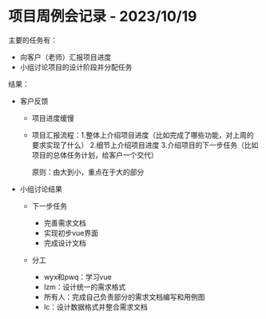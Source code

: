 # 项目周例会记录 - 2023/10/19

主要的任务有：

- 向客户（老师）汇报项目进度
- 小组讨论项目的设计阶段并分配任务

结果：

- 客户反馈

  - 项目进度缓慢

  - 项目汇报流程：1.整体上介绍项目进度（比如完成了哪些功能，对上周的要求实现了什么） 2.细节上介绍项目进度 3.介绍项目的下一步任务（比如项目的总体任务计划，给客户一个交代）

    原则：由大到小，重点在于大的部分

- 小组讨论结果

  - 下一步任务
    - 完善需求文档
    - 实现初步vue界面
    - 完成设计文档

  - 分工
    - wyx和pwq：学习vue
    - lzm：设计统一的需求格式
    - 所有人：完成自己负责部分的需求文档编写和用例图
    - lc：设计数据格式并整合需求文档